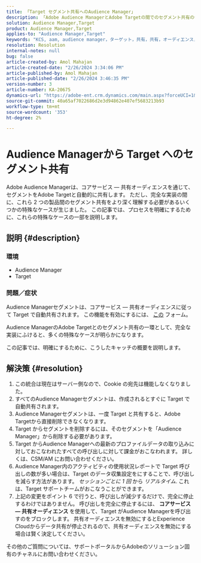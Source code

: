 ```yaml
---
title: 「Target セグメント共有へのAudience Manager」
description: 「Adobe Audience ManagerとAdobe Targetの間でのセグメント共有の特例について説明します。」
solution: Audience Manager,Target
product: Audience Manager,Target
applies-to: "Audience Manager,Target"
keywords: "KCS, aam, audience manager，ターゲット，共有，共有，オーディエンス，セグメント，表示"
resolution: Resolution
internal-notes: null
bug: false
article-created-by: Amol Mahajan
article-created-date: "2/26/2024 3:34:06 PM"
article-published-by: Amol Mahajan
article-published-date: "2/26/2024 3:46:35 PM"
version-number: 3
article-number: KA-20675
dynamics-url: "https://adobe-ent.crm.dynamics.com/main.aspx?forceUCI=1&pagetype=entityrecord&etn=knowledgearticle&id=6890bc74-bcd4-ee11-9079-6045bd006793"
source-git-commit: 40a65af7022686d2e3d94862e407ef5683213b93
workflow-type: tm+mt
source-wordcount: '353'
ht-degree: 2%

---
```


# Audience Managerから Target へのセグメント共有


Adobe Audience Managerは、コアサービス — 共有オーディエンスを通じて、セグメントをAdobe Targetと自動的に共有します。 ただし、完全な実装の間に、これら 2 つの製品間のセグメント共有をより深く理解する必要があるいくつかの特殊なケースが生じました。 この記事では、プロセスを明確にするために、これらの特殊なケースの一部を説明します。

## 説明 {#description}


### <b>環境</b>

- Audience Manager
- Target 


### <b>問題／症状</b>

Audience Managerセグメントは、コアサービス — 共有オーディエンスに従って Target で自動共有されます。 この機能を有効にするには、 [この](https://adobe.allegiancetech.com/cgi-bin/qwebcorporate.dll?idx=X8SVES) フォーム。

Audience ManagerのAdobe Targetとのセグメント共有の一環として、完全な実装にふけると、多くの特殊なケースが明らかになります。

この記事では、明確にするために、こうしたキャッチの概要を説明します。


## 解決策 {#resolution}


1. この統合は現在はサーバー側なので、Cookie の宛先は機能しなくなりました。
2. すべてのAudience Managerセグメントは、作成されるとすぐに Target で自動共有されます。
3. Audience Managerセグメントは、一度 Target と共有すると、Adobe Targetから直接削除できなくなります。
4. Target からセグメントを削除するには、そのセグメントを「Audience Manager」から削除する必要があります。
5. Target からAudience Managerへの最新のプロファイルデータの取り込みに対しておこなわれたすべての呼び出しに対して課金がおこなわれます。 詳しくは、CSM/AM にお問い合わせください。
6. Audience Manager内のアクティビティの使用状況レポートで Target 呼び出しの数が多い場合は、Target のデータ収集設定をにすることで、呼び出しを減らす方法があります。 *セッションごとに 1 回* から *リアルタイム*. これは、Target サポートチームがおこなうことができます。
7. 上記の変更をポイント 6 で行うと、呼び出しが減少するだけで、完全に停止するわけではありません。 呼び出しを完全に停止するには、 <b>コアサービス — 共有オーディエンス </b>を使用して、Target がAudience Managerを呼び出すのをブロックします。 共有オーディエンスを無効にするとExperience Cloudからデータ共有が停止されるので、共有オーディエンスを無効にする場合は賢く決定してください。


その他のご質問については、サポートポータルからAdobeのソリューション固有のチャネルにお問い合わせください。
